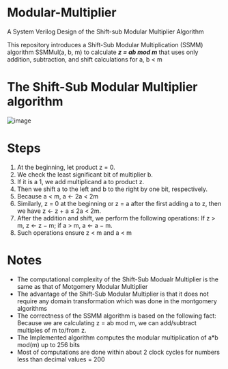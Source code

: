 # Modular-Multiplier
A System Verilog Design of the Shift-sub Modular Multiplier Algorithm 

This repository introduces a Shift-Sub Modular Multiplication (SSMM) algorithm SSMMul(a, b, m) to calculate ***z = ab mod m*** that uses only addition, subtraction, and shift calculations for a, b < m


# The Shift-Sub Modular Multiplier algorithm 
![image](https://github.com/MahmouodMagdi/Modular-Multiplier/assets/72949261/e06cca59-3a62-4f8d-9c9f-f0a98176ef5d)


# Steps
1. At the beginning, let product z = 0.
2. We check the least significant bit of multiplier b.
3. If it is a 1, we add multiplicand a to product z.
4. Then we shift a to the left and b to the right by one bit, respectively.
5. Because a < m, a ← 2a < 2m
6.  Similarly, z = 0 at the beginning or z = a after the first adding a to z, then we have z ← z + a ≤ 2a < 2m.
7.   After the addition and shift, we perform the following operations: If z > m, z ← z − m; if a > m, a ← a − m.
8.   Such operations ensure z < m and a < m

# Notes
- The computational complexity of the Shift-Sub Modualr Multiplier is the same as that of Motgomery Modular Multiplier
- The advantage of the Shift-Sub Modular Multiplier is that it does not require any domain transformation which was done in the montgomery algorithms
- The correctness of the SSMM algorithm is based on the following fact: Because we are calculating z = ab mod m, we can add/subtract multiples of m to/from z.
- The Implemented algorithm computes the modular multiplication of a*b mod(m) up to 256 bits
- Most of computations are done within about 2 clock cycles for numbers less than decimal values = 200
